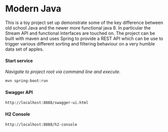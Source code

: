 # Modern Java

This is a toy project set up demonstrate some of the key difference between old school Java and the newer more functional java 8.
In particular the Stream API and functional interfaces are touched on. The project can be built with maven and uses Spring to provide a REST API
which can be use to trigger various different sorting and filtering behaviour on a very humble data set of apples.

#### Start service
*Navigate to project root via command line and execute.*
```bash
mvn spring-boot:run
```

#### Swagger API
```bash
http://localhost:8888/swagger-ui.html
```

#### H2 Console
```bash
http://localhost:8888/h2-console
```
